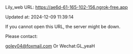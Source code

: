 Lily_web URL: https://ae6d-61-165-102-156.ngrok-free.app

Updated at: 2024-12-09 11:39:14

If you cannot open this URL, the server might be down.

Please contact: 

goley04@foxmail.com Or Wechat:GL_yeaH